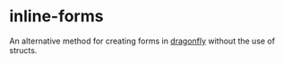 # inline-forms

An alternative method for creating forms in [dragonfly](https://github.com/df-mc/dragonfly) without the use of structs.